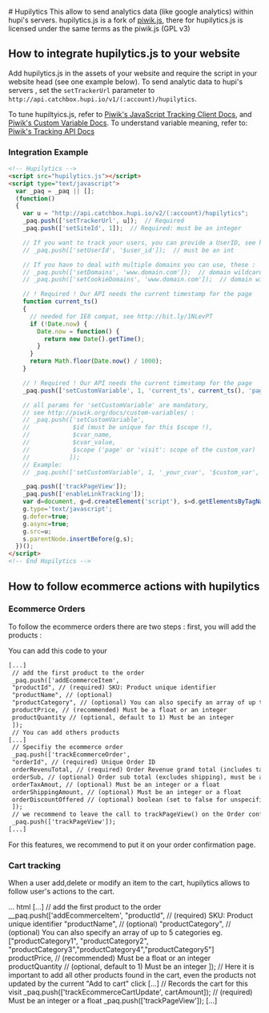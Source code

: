 # Hupilytics
This allow to send analytics data (like google analytics) within hupi's servers.
hupilytics.js is a fork of [piwik.js](https://github.com/piwik/piwik/blob/master/js/piwik.js), there for hupilytics.js is licensed under the same terms as the piwik.js (GPL v3)

## How to integrate hupilytics.js to your website
Add hupilytics.js in the assets of your website and require the script in your website head (see one example below).
To send analytic data to hupi's servers , set the `setTrackerUrl` parameter to `http://api.catchbox.hupi.io/v1/(:account)/hupilytics`.

To tune hupiltyics.js, refer to
 [Piwik's JavaScript Tracking Client Docs](http://developer.piwik.org/api-reference/tracking-javascript), and [Piwik's Custom Variable Docs](http://piwik.org/docs/custom-variables).
To understand variable meaning, refer to: [Piwik's Tracking API Docs](http://developer.piwik.org/api-reference/tracking-api)

### Integration Example

```html
<!-- Hupilytics -->
<script src="hupilytics.js"></script>
<script type="text/javascript">
  var _paq = _paq || [];
  (function()
  {
    var u = "http://api.catchbox.hupi.io/v2/(:account)/hupilytics";
    _paq.push(['setTrackerUrl', u]);  // Required
    _paq.push(['setSiteId', 1]);  // Required: must be an integer

    // If you want to track your users, you can provide a UserID, see http://piwik.org/docs/user-id/
    // _paq.push(['setUserId', '$user_id']);  // must be an int

    // If you have to deal with multiple domains you can use, these :
    // _paq.push(['setDomains', 'www.domain.com']);  // domain wildcard works too: '.domain.com' or '*.domain.com'
    // _paq.push(['setCookieDomains', 'www.domain.com']);  // domain wildcard works too: '.domain.com' or '*.domain.com'

    // ! Required ! Our API needs the current timestamp for the page
    function current_ts()
    {
      // needed for IE8 compat, see http://bit.ly/1NLevPT
      if (!Date.now) {
        Date.now = function() {
          return new Date().getTime();
        }
      }
      return Math.floor(Date.now() / 1000);
    }

    // ! Required ! Our API needs the current timestamp for the page
    _paq.push(['setCustomVariable', 1, 'current_ts', current_ts(), 'page']);

    // all params for 'setCustomVariable' are mandatory,
    // see http://piwik.org/docs/custom-variables/ :
    // _paq.push(['setCustomVariable',
    //            $id (must be unique for this $scope !),
    //            $cvar_name,
    //            $cvar_value,
    //            $scope ('page' or 'visit': scope of the custom_var)
    //           ]);
    // Example:
    // _paq.push(['setCustomVariable', 1, '_your_cvar', '$custom_var', 'visit']);

    _paq.push(['trackPageView']);
    _paq.push(['enableLinkTracking']);
    var d=document, g=d.createElement('script'), s=d.getElementsByTagName('script')[0];
    g.type='text/javascript';
    g.defer=true;
    g.async=true;
    g.src=u;
    s.parentNode.insertBefore(g,s);
  })();
</script>
<!-- End Hupilytics -->
```

## How to follow ecommerce actions with hupilytics

### Ecommerce Orders

To follow the ecommerce orders there are two steps : first, you will add the products :

You can add this code to your

```html
[...]
 // add the first product to the order
 _paq.push(['addEcommerceItem',
 "productId", // (required) SKU: Product unique identifier
 "productName", // (optional)
 "productCategory", // (optional) You can also specify an array of up to 5 categories eg. ["productCategory1", "productCategory2", "productCategory3","productCategory4","productCategory5"]
 productPrice, // (recommended) Must be a float or an integer
 productQuantity // (optional, default to 1) Must be an integer
 ]);
 // You can add others products
[...]
 // Specifiy the ecommerce order
 _paq.push(['trackEcommerceOrder',
 "orderId", // (required) Unique Order ID
 orderRevenuTotal, // (required) Order Revenue grand total (includes tax, shipping, and subtracted discount), must be an integer or a float
 orderSub, // (optional) Order sub total (excludes shipping), must be an integer
 orderTaxAmout, // (optional) Must be an integer or a float
 orderShippingAmount, // (optional) Must be an integer or a float
 orderDiscountOffered // (optional) boolean (set to false for unspecified parameter)
 ]);
 // we recommend to leave the call to trackPageView() on the Order confirmation page
 _paq.push(['trackPageView']);
[...]
```
For this features, we recommend to put it on your order confirmation page.

### Cart tracking

When a user add,delete or modify an item to the cart, hupilytics allows to follow user's actions to the cart.

... html
[...]
 // add the first product to the order
 __paq.push(['addEcommerceItem',
 "productId", // (required) SKU: Product unique identifier
 "productName", // (optional)
 "productCategory", // (optional) You can also specify an array of up to 5 categories eg. ["productCategory1", "productCategory2", "productCategory3","productCategory4","productCategory5"]
 productPrice, // (recommended) Must be a float or an integer
 productQuantity // (optional, default to 1) Must be an integer
 ]);
 // Here it is important to add all other products found in the cart, even the products not updated by the current "Add to cart" click
[...]
 // Records the cart for this visit
 _paq.push(['trackEcommerceCartUpdate',
 cartAmount]); // (required) Must be an integer or a float
 _paq.push(['trackPageView']);
[...]
